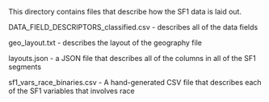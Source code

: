 This directory contains files that describe how the SF1 data is laid out.

DATA_FIELD_DESCRIPTORS_classified.csv  - describes all of the data fields

geo_layout.txt - describes the layout of the geography file

layouts.json - a JSON file that describes all of the columns in all of the SF1 segments

sf1_vars_race_binaries.csv - A hand-generated CSV file that describes each of the SF1 variables that involves race
